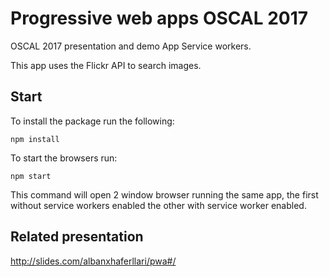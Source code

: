 # Progressive web apps OSCAL 2017
OSCAL 2017 presentation and demo App Service workers.

This app uses the Flickr API to search images.  

## Start

To install the package run the following:

`npm install`

To start the browsers run:

`npm start`

This command will open 2 window browser running the same app, the first without
service workers enabled the other with service worker enabled.

## Related presentation
http://slides.com/albanxhaferllari/pwa#/
